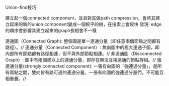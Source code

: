 Union-find技巧

建立起一個connected component，並且對其做path compression，會將其建立起來的新的union component變成一個較平的樹，在搜索上會較快
發現: edge的順序會影響其建立起來的graph長相會不一樣

連通圖（Connected Graph): 整個圖是單一連通分量（即任意兩個節點之間都有路徑）。//
連通分量（Connected Component）: 無向圖中的極大連通子圖，即內部所有節點都有路徑相連，但不與外部節點相連。//
非連通圖（Disconnected Graph）: 圖中有兩個或以上的連通分量，即存在無法互相連通的節點群組。//
強連通分量(strongly connected component): 一張有向圖的「強連通分量」，是所有兩點之間，雙向皆有路可通的連通分量。一張有向圖的強連通分量們，不可能互相重疊。//
